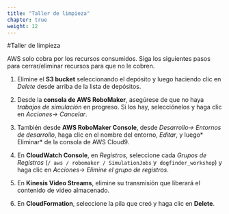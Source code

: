 ```yaml
---
title: "Taller de limpieza"
chapter: true
weight: 12
---
```




#Taller de limpieza

AWS solo cobra por los recursos consumidos. Siga los siguientes pasos para cerrar/eliminar recursos para que no le cobren.

1. Elimine el **S3 bucket** seleccionando el depósito y luego haciendo clic en *Delete* desde arriba de la lista de depósitos.

2. Desde la **consola de AWS RoboMaker**, asegúrese de que no haya *trabajos de simulación* en progreso. Si los hay, selecciónelos y haga clic en *Acciones-> Cancelar*.

3. También desde **AWS RoboMaker Console**, desde *Desarrollo-> Entornos de desarrollo*, haga clic en el nombre del entorno, *Editar*, y luego* Eliminar* de la consola de AWS Cloud9.

4. En **CloudWatch Console**, en *Registros*, seleccione cada *Grupos de Registros* (`/ aws / robomaker / SimulationJobs` y` dogfinder_workshop`) y haga clic en *Acciones-> Elimine el grupo de registros*.

5. En **Kinesis Video Streams**, elimine su transmisión que liberará el contenido de video almacenado.

6. En **CloudFormation**, seleccione la pila que creó y haga clic en **Delete**.
